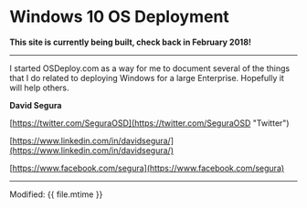 # Windows 10 OS Deployment

**This site is currently being built, check back in February 2018!**

---

I started OSDeploy.com as a way for me to document several of the things that I do related to deploying Windows for a large Enterprise.  Hopefully it will help others.



**David Segura**

[https://twitter.com/SeguraOSD](https://twitter.com/SeguraOSD "Twitter")

[https://www.linkedin.com/in/davidsegura/](https://www.linkedin.com/in/davidsegura/)

[https://www.facebook.com/segura](https://www.facebook.com/segura)


---

Modified: {{ file.mtime }}